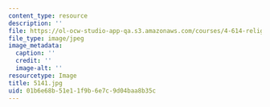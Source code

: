 ```yaml
---
content_type: resource
description: ''
file: https://ol-ocw-studio-app-qa.s3.amazonaws.com/courses/4-614-religious-architecture-and-islamic-cultures-fall-2002/01b6e68b51e11f9b6e7c9d04baa8b35c_5141.jpg
file_type: image/jpeg
image_metadata:
  caption: ''
  credit: ''
  image-alt: ''
resourcetype: Image
title: 5141.jpg
uid: 01b6e68b-51e1-1f9b-6e7c-9d04baa8b35c
---
```

